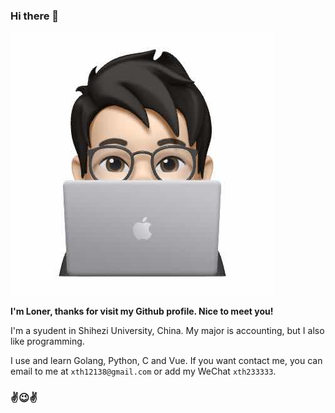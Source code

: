 ### Hi there 👋️

![avatar](avatar.jpg)

**I'm Loner, thanks for visit my Github profile. Nice to meet you!**

I'm a syudent in Shihezi University, China. My major is accounting, but I also like programming.

I use and learn Golang, Python, C and Vue. If you want contact me, you can email to me at `xth12138@gmail.com` or add my WeChat `xth233333`.

### ✌️😉✌️


